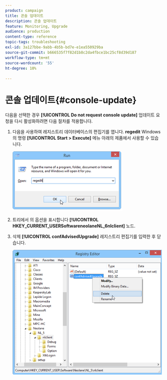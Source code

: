 ```yaml
---
product: campaign
title: 콘솔 업데이트
description: 콘솔 업데이트
feature: Monitoring, Upgrade
audience: production
content-type: reference
topic-tags: troubleshooting
exl-id: 3a127bbe-9abb-4b5b-bd7e-e1ea550929ba
source-git-commit: b666535f7f82d1b8c2da4fbce1bc25cf8d39d187
workflow-type: tm+mt
source-wordcount: '55'
ht-degree: 10%

---
```


# 콘솔 업데이트{#console-update}



다음을 선택한 경우 **[!UICONTROL Do not request console update]** 업데이트 요청을 다시 활성화하려면 다음 절차를 적용합니다.

1. 다음을 사용하여 레지스트리 데이터베이스의 편집기를 엽니다. **regedit** Windows의 명령 **[!UICONTROL Start > Execute]** 메뉴 아래의 제품에서 사용할 수 있습니다.

   ![](assets/ncs_console_update_1.png)

1. 트리에서 의 옵션을 표시합니다 **[!UICONTROL HKEY_CURRENT_USERSoftwareneolaneNL_6nlclient]** 노드.
1. 삭제 **[!UICONTROL confAdvisedUpgrade]** 레지스트리 편집기를 입력한 후 닫습니다.

   ![](assets/ncs_console_update_2.png)
